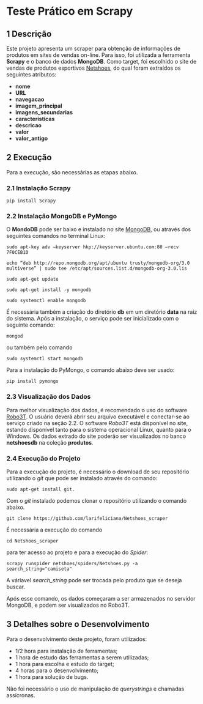 # Teste Prático em Scrapy

## 1 Descrição
Este projeto apresenta um scraper para obtenção de informações de produtos em sites de vendas on-line. Para isso, foi utilizada a ferramenta **Scrapy** e o banco de dados **MongoDB**. Como target, foi escolhido o site de vendas de produtos esportivos [Netshoes](https://www.netshoes.com.br/), do qual foram extraídos os seguintes atributos:


*    **nome** 
*    **URL**  
*    **navegacao**
*    **imagem_principal**
*    **imagens_secundarias**
*    **caracteristicas**
*    **descricao**
*    **valor**
*    **valor_antigo**


## 2 Execução
Para a execução, são necessárias as etapas abaixo.

### 2.1 Instalação Scrapy 




```
pip install Scrapy
```


 
### 2.2 Instalação MongoDB e PyMongo
 O **MondoDB** pode ser baixo e instalado no site [MongoDB](https://www.mongodb.com/download-center/community), ou através dos seguintes comandos no terminal Linux:
 
```sudo apt-key adv –keyserver hkp://keyserver.ubuntu.com:80 –recv 7F0CEB10```

```echo “deb http://repo.mongodb.org/apt/ubuntu trusty/mongodb-org/3.0 multiverse” | sudo tee /etc/apt/sources.list.d/mongodb-org-3.0.lis ```


```sudo apt-get update```

```sudo apt-get install -y mongodb```

```sudo systemctl enable mongodb```


É necessária também a criação do diretório **db** em um diretório **data** na raiz do sistema. Após a instalação, o serviço pode ser inicializado com o seguinte comando:
```
mongod
```
ou também pelo comando

```sudo systemctl start mongodb```

Para a instalação do PyMongo, o comando abaixo deve ser usado:
```
pip install pymongo
```

### 2.3 Visualização dos Dados
Para melhor visualização dos dados, é recomendado o uso do software [Robo3T](https://robomongo.org). O usuário deverá abrir seu arquivo executável e conectar-se ao serviço criado na seção 2.2. O software *Robo3T* está disponível no site, estando disponível tanto para o sistema operacional Linux, quanto para o Windows. Os dados extrado do site poderão ser visualizados no banco **netshoesdb** na coleção **produtos**. 

### 2.4 Execução do Projeto 
Para a execução do projeto, é necessário o download de seu repositório utilizando o *git* que pode ser instalado através do comando:

```sudo apt-get install git.```

Com o *git* instalado podemos clonar o repositório utilizando o comando abaixo.

```git clone https://github.com/larifeliciana/Netshoes_scraper```

É necessária a execução do comando

  ```cd Netshoes_scraper```
   
para ter acesso ao projeto e para a execução do *Spider*:
 
 ```scrapy runspider netshoes/spiders/Netshoes.py -a search_string="camiseta"```
 



A váriavel *search_string* pode ser trocada pelo produto que se deseja buscar.

Após esse comando, os dados começaram a ser armazenados no servidor MongoDB, e podem ser visualizados no Robo3T.

## 3 Detalhes sobre o Desenvolvimento

Para o desenvolvimento deste projeto, foram utilizados:


* 1/2 hora para instalação de ferramentas;
* 1 hora de estudo das ferramentas a serem utilizadas;
* 1 hora para escolha e estudo do target;
* 4 horas para o desenvolvimento; 
* 1 hora para solução de bugs.

Não foi necessário o uso de manipulação de *querystrings* e chamadas assícronas.

